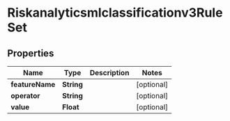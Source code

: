 

# Riskanalyticsmlclassificationv3RuleSet


## Properties

| Name | Type | Description | Notes |
|------------ | ------------- | ------------- | -------------|
|**featureName** | **String** |  |  [optional] |
|**operator** | **String** |  |  [optional] |
|**value** | **Float** |  |  [optional] |



